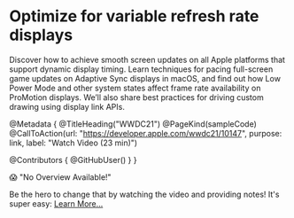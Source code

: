# Optimize for variable refresh rate displays

Discover how to achieve smooth screen updates on all Apple platforms that support dynamic display timing. Learn techniques for pacing full-screen game updates on Adaptive Sync displays in macOS, and find out how Low Power Mode and other system states affect frame rate availability on ProMotion displays. We’ll also share best practices for driving custom drawing using display link APIs.

@Metadata {
   @TitleHeading("WWDC21")
   @PageKind(sampleCode)
   @CallToAction(url: "https://developer.apple.com/wwdc21/10147", purpose: link, label: "Watch Video (23 min)")

   @Contributors {
      @GitHubUser(<replace this with your GitHub handle>)
   }
}

😱 "No Overview Available!"

Be the hero to change that by watching the video and providing notes! It's super easy:
 [Learn More…](https://wwdcnotes.com/documentation/wwdcnotes/contributing)

